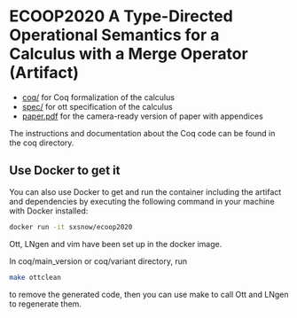 # ECOOP2020 A Type-Directed Operational Semantics for a Calculus with a Merge Operator (Artifact)

- [coq/](./coq) for Coq formalization of the calculus
- [spec/](./spec) for ott specification of the calculus
- [paper.pdf](./paper.pdf) for the camera-ready version of paper with appendices

The instructions and documentation about the Coq code can be found in the coq directory.

## Use Docker to get it

You can also use Docker to get and run the container including the artifact and dependencies by
executing the following command in your machine with Docker installed:

   ```sh
   docker run -it sxsnow/ecoop2020
   ```
   
Ott, LNgen and vim have been set up in the docker image.
   
In coq/main_version or coq/variant directory, run

   ```sh
   make ottclean
   ```
   
to remove the generated code, then you can use make to call Ott and LNgen to regenerate them.
